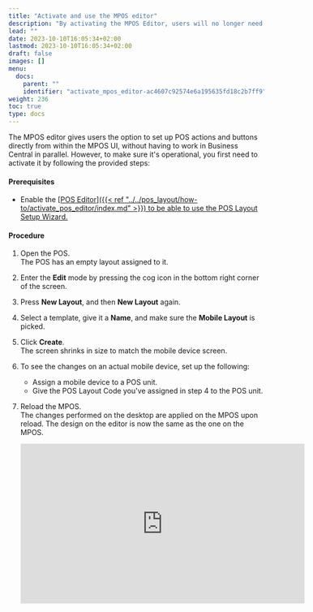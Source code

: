 ```yaml
---
title: "Activate and use the MPOS editor"
description: "By activating the MPOS Editor, users will no longer need to jump between different systems to edit the MPOS UI."
lead: ""
date: 2023-10-10T16:05:34+02:00
lastmod: 2023-10-10T16:05:34+02:00
draft: false
images: []
menu:
  docs:
    parent: ""
    identifier: "activate_mpos_editor-ac4607c92574e6a195635fd18c2b7ff9"
weight: 236
toc: true
type: docs
---
```


The MPOS editor gives users the option to set up POS actions and buttons directly from within the MPOS UI, without having to work in Business Central in parallel. However, to make sure it's operational, you first need to activate it by following the provided steps:

#### Prerequisites

- Enable the [<ins>POS Editor<ins>]({{< ref "../../pos_layout/how-to/activate_pos_editor/index.md" >}}) to be able to use the POS Layout Setup Wizard.

#### Procedure

1. Open the POS.     
   The POS has an empty layout assigned to it. 
2. Enter the **Edit** mode by pressing the cog icon in the bottom right corner of the screen.
3. Press **New Layout**, and then **New Layout** again.
3. Select a template, give it a **Name**, and make sure the **Mobile Layout** is picked.
4. Click **Create**.      
   The screen shrinks in size to match the mobile device screen.
5. To see the changes on an actual mobile device, set up the following:    
   - Assign a mobile device to a POS unit.
   - Give the POS Layout Code you've assigned in step 4 to the POS unit. 
6. Reload the MPOS.     
   The changes performed on the desktop are applied on the MPOS upon reload. The design on the editor is now the same as the one on the MPOS.      

   <iframe width="560" height="315" src="https://www.youtube.com/embed/o2FdbYVLXUo?si=TcyeiSn5fGS7NbAo" title="YouTube video player" frameborder="0" allow="accelerometer; autoplay; clipboard-write; encrypted-media; gyroscope; picture-in-picture; web-share" allowfullscreen></iframe>